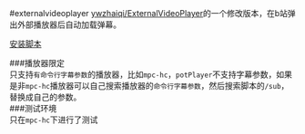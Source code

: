 #externalvideoplayer
[ywzhaiqi/ExternalVideoPlayer](https://github.com/ywzhaiqi/userChromeJS/tree/master/ExternalVideoPlayer)的一个修改版本，在b站弹出外部播放器后自动加载弹幕。
  
[安装脚本](https://github.com/iMyon/UC/raw/master/externalvideoplayer.myon.uc.js)


###播放器限定  
只支持`有命令行字幕参数`的播放器，比如`mpc-hc`，`potPlayer`不支持字幕参数，如果是非`mpc-hc`播放器可以自己搜索播放器的`命令行字幕参数`，然后搜索脚本的`/sub`，替换成自己的参数。  
###测试环境  
只在`mpc-hc`下进行了测试
